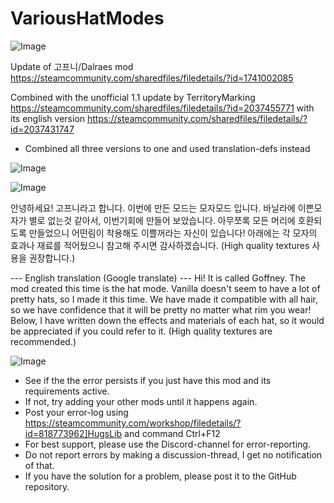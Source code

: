 # VariousHatModes

![Image](https://i.imgur.com/buuPQel.png)

Update of 고프니/Dalraes mod
https://steamcommunity.com/sharedfiles/filedetails/?id=1741002085

Combined with the unofficial 1.1 update by TerritoryMarking
https://steamcommunity.com/sharedfiles/filedetails/?id=2037455771
with its english version
https://steamcommunity.com/sharedfiles/filedetails/?id=2037431747

- Combined all three versions to one and used translation-defs instead

![Image](https://i.imgur.com/pufA0kM.png)

	
![Image](https://i.imgur.com/Z4GOv8H.png)

안녕하세요! 고프니라고 합니다.
이번에 만든 모드는 모자모드 입니다.
바닐라에 이쁜모자가 별로 없는것 같아서, 이번기회에 만들어 보았습니다.
아무쪼록 모든 머리에 호환되도록 만들었으니 어떤림이 착용해도 이쁠꺼라는 자신이 있습니다!
아래에는 각 모자의 효과나 재료를 적어뒀으니 참고해 주시면 감사하겠습니다.
(High quality textures 사용을 권장합니다.)

--- English translation (Google translate) ---
Hi! It is called Goffney.
The mod created this time is the hat mode.
Vanilla doesn't seem to have a lot of pretty hats, so I made it this time.
We have made it compatible with all hair, so we have confidence that it will be pretty no matter what rim you wear!
Below, I have written down the effects and materials of each hat, so it would be appreciated if you could refer to it.
(High quality textures are recommended.)

![Image](https://i.imgur.com/PwoNOj4.png)



-  See if the the error persists if you just have this mod and its requirements active.
-  If not, try adding your other mods until it happens again.
-  Post your error-log using https://steamcommunity.com/workshop/filedetails/?id=818773962]HugsLib and command Ctrl+F12
-  For best support, please use the Discord-channel for error-reporting.
-  Do not report errors by making a discussion-thread, I get no notification of that.
-  If you have the solution for a problem, please post it to the GitHub repository.




